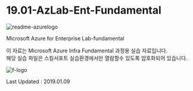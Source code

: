 # 19.01-AzLab-Ent-Fundamental
![readme-azurelogo](https://user-images.githubusercontent.com/46337910/50626681-f7d30180-0f72-11e9-99db-6f2b402cc897.jpg)

Microsoft Azure for Enterprise Lab-fundamental

이 자료는 Microsoft Azure Infra Fundamental 과정용 실습 자료입니다.<br>
해당 실습 파일은 스킬서포트 실습환경에서만 열람할수 있도록 암호화되어 있습니다.

![f-logo](https://user-images.githubusercontent.com/46337910/50868000-d0f05180-13f0-11e9-8307-de9d2c037088.jpg)


Last Updated : 2019.01.09
